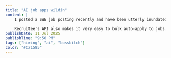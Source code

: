 ```yaml
---
title: "AI job apps wildin"
content: |
    I posted a SWE job posting recently and have been utterly inundated with AI-generated applications. Y'all WILDIN. So I'm vibecoding a tool using the Recruitee API and AI to root out the AI candidates. Game recognize game... I hope.

    Recruitee's API also makes it very easy to bulk auto-apply to jobs. Why????
publishDate: 11 Jul 2025
publishTime: "9:50 PM"
tags: ["hiring", "ai", "bossbitch"]
color: "#C71585"
---
```



